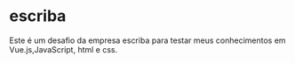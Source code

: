 # escriba
Este é um desafio da empresa escriba para testar meus conhecimentos em Vue.js,JavaScript, html e css. 
